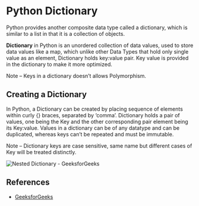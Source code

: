 # Python Dictionary

Python provides another composite data type called a dictionary, which is similar to a list in that it is a collection of objects.

**Dictionary** in Python is an unordered collection of data values, used to store data values like a map, which unlike other Data Types that hold only single value as an element, Dictionary holds key:value pair. Key value is provided in the dictionary to make it more optimized. 

Note – Keys in a dictionary doesn’t allows Polymorphism.

## Creating a Dictionary

In Python, a Dictionary can be created by placing sequence of elements within curly {} braces, separated by ‘comma’. Dictionary holds a pair of values, one being the Key and the other corresponding pair element being its Key:value. Values in a dictionary can be of any datatype and can be duplicated, whereas keys can’t be repeated and must be immutable. 

Note – Dictionary keys are case sensitive, same name but different cases of Key will be treated distinctly.

![Nested Dictionary - GeeksforGeeks](https://media.geeksforgeeks.org/wp-content/uploads/Dictionary-Creation-1.jpg)

## References

- [GeeksforGeeks](https://www.geeksforgeeks.org/python-dictionary/)

